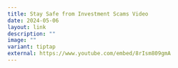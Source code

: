 ```yaml
---
title: Stay Safe from Investment Scams Video
date: 2024-05-06
layout: link
description: ""
image: ""
variant: tiptap
external: https://www.youtube.com/embed/8rIsm809gmA
---
```

